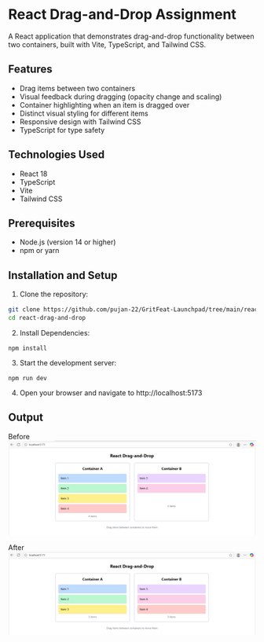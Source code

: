 # React Drag-and-Drop Assignment

A React application that demonstrates drag-and-drop functionality between two containers, built with Vite, TypeScript, and Tailwind CSS.

## Features

- Drag items between two containers
- Visual feedback during dragging (opacity change and scaling)
- Container highlighting when an item is dragged over
- Distinct visual styling for different items
- Responsive design with Tailwind CSS
- TypeScript for type safety

## Technologies Used

- React 18
- TypeScript
- Vite
- Tailwind CSS

## Prerequisites

- Node.js (version 14 or higher)
- npm or yarn

## Installation and Setup

1. Clone the repository:
```bash
git clone https://github.com/pujan-22/GritFeat-Launchpad/tree/main/react-drag-and-drop
cd react-drag-and-drop
```
2. Install Dependencies:
```
npm install
```
3. Start the development server:
```
npm run dev
```
4. Open your browser and navigate to http://localhost:5173


## Output
Before
![alt text](before.png)

After
![alt text](after.png)